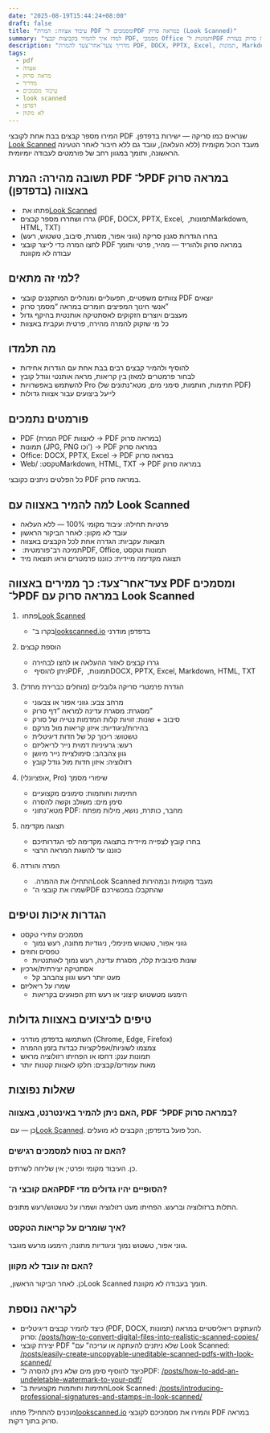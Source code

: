 ```yaml
---
date: "2025-08-19T15:44:24+08:00"
draft: false
title: "עיבוד אצווה: המרת PDF ומסמכים ל־PDF במראה סרוק (Look Scanned)"
summary: "למדו איך להמיר בקבוצות קבצי PDF, מסמכי Office ותמונות ל־PDF במראה סרוק בעזרת Look Scanned — ישירות בדפדפן ובפרטיות מלאה."
description: "מדריך צעד־אחר־צעד להמרת PDF, ‏DOCX, ‏PPTX, ‏Excel, תמונות, Markdown, ‏HTML ו־TXT ל־PDF במראה סרוק באמצעות Look Scanned. מקומי, מהיר וממוקד פרטיות."
tags:
  - pdf
  - אצווה
  - מראה סרוק
  - מדריך
  - עיבוד מסמכים
  - look scanned
  - דפדפן
  - לא מקוון
---
```


המירו מספר קבצים בבת אחת לקובצי PDF שנראים כמו סריקה — ישירות בדפדפן. ‏[Look Scanned](https://lookscanned.io) מעבד הכול מקומית (ללא העלאה), עובד גם ללא חיבור לאחר הטעינה הראשונה, ותומך במגוון רחב של פורמטים לעבודה יומיומית.

## תשובה מהירה: המרת PDF ל־PDF במראה סרוק באצווה (בדפדפן)

- פתחו את ‏[Look Scanned](https://lookscanned.io)
- גררו ושחררו מספר קבצים (PDF, ‏DOCX, ‏PPTX, ‏Excel, תמונות, ‏Markdown, ‏HTML, ‏TXT)
- בחרו הגדרות סגנון סריקה (גווני אפור, מסגרת, סיבוב, טשטוש, רעש)
- לחצו המרה כדי לייצר קובצי PDF במראה סרוק ולהוריד — מהיר, פרטי ותומך עבודה לא מקוונת

## למי זה מתאים?

- צוותים משפטיים, תפעוליים ומנהליים המתקננים קובצי PDF יוצאים
- אנשי חינוך המפיצים חומרים במראה “מסמך סרוק”
- מעצבים ויוצרים הזקוקים לאסתטיקה אותנטית בהיקף גדול
- כל מי שזקוק להמרה מהירה, פרטית ועקבית באצוות

## מה תלמדו

- להוסיף ולהמיר קבצים רבים בבת אחת עם הגדרות אחידות
- לבחור פרמטרים למאזן בין קריאות, מראה אותנטי וגודל קובץ
- להשתמש באפשרויות Pro (חתימות, חותמות, סימני מים, מטא־נתונים של PDF)
- לייעל ביצועים עבור אצוות גדולות

## פורמטים נתמכים

- ‏PDF (המרת PDF לאצוות → PDF במראה סרוק)
- תמונות (JPG, ‏PNG וכו') → ‏PDF במראה סרוק
- ‏Office: ‏DOCX, ‏PPTX, ‏Excel → ‏PDF במראה סרוק
- ‏Web/טקסט: ‏Markdown, ‏HTML, ‏TXT → ‏PDF במראה סרוק

כל הפלטים ניתנים כקובצי PDF במראה סרוק.

## למה להמיר באצווה עם Look Scanned

- פרטיות תחילה: עיבוד מקומי 100% — ללא העלאה
- עובד לא מקוון: לאחר הביקור הראשון
- תוצאות עקביות: הגדרה אחת לכל הקבצים באצווה
- תמיכה רב־פורמטית: ‏PDF, ‏Office, תמונות וטקסט
- תצוגה מקדימה מיידית: כווננו פרמטרים וראו תוצאה מיד

## צעד־אחר־צעד: כך ממירים באצווה PDF ומסמכים ל־PDF במראה סרוק עם Look Scanned

1. פתחו ‏[Look Scanned](https://lookscanned.io)
   - בקרו ב־[lookscanned.io](https://lookscanned.io) בדפדפן מודרני

2. הוספת קבצים
   - גררו קבצים לאזור ההעלאה או לחצו לבחירה
   - ניתן להוסיף ‏PDF, תמונות, ‏DOCX, ‏PPTX, ‏Excel, ‏Markdown, ‏HTML, ‏TXT

3. הגדרת פרמטרי סריקה גלובליים (מוחלים כברירת מחדל)
   - מרחב צבע: גווני אפור או צבעוני
   - מסגרת: מסגרת עדינה למראה “דף סרוק”
   - סיבוב + שונות: זוויות קלות המדמות נטייה של סורק
   - בהירות/ניגודיות: איזון קריאות מול מרקם
   - טשטוש: ריכוך קל של חדות דיגיטלית
   - רעש: גרעיניות דמוית נייר לריאליזם
   - גוון צהבהב: סימולציית נייר מיושן
   - רזולוציה: איזון חדות מול גודל קובץ

4. (אופציונלי, Pro) שיפורי מסמך
   - חתימות וחותמות: סימונים מקצועיים
   - סימן מים: משולב וקשה להסרה
   - מטא־נתוני PDF: מחבר, כותרת, נושא, מילות מפתח

5. תצוגה מקדימה
   - בחרו קובץ לצפייה מיידית בתצוגה מקדימה לפי הגדרותיכם
   - כווננו עד להשגת המראה הרצוי

6. המרה והורדה
   - התחילו את ההמרה. ‏Look Scanned מעבד מקומית ובמהירות
   - שמרו את קובצי ה־PDF שהתקבלו במכשירכם

## הגדרות איכות וטיפים

- מסמכים עתירי טקסט
  - גווני אפור, טשטוש מינימלי, ניגודיות מתונה, רעש נמוך
- טפסים וחוזים
  - שונות סיבובית קלה, מסגרת עדינה, רעש נמוך לאותנטיות
- אסתטיקה יצירתית/ארכיון
  - מעט יותר רעש וגוון צהבהב קל
- שמרו על ריאליזם
  - הימנעו מטשטוש קיצוני או רעש חזק הפוגעים בקריאות

## טיפים לביצועים באצוות גדולות

- השתמשו בדפדפן מודרני (Chrome, ‏Edge, ‏Firefox)
- צמצמו לשוניות/אפליקציות כבדות בזמן ההמרה
- תמונות ענק: דחסו או הפחיתו רזולוציה מראש
- מאות עמודים/קבצים: חלקו לאצוות קטנות יותר

## שאלות נפוצות

### האם ניתן להמיר באינטרנט, באצווה, PDF ל־PDF במראה סרוק?
כן — עם ‏[Look Scanned](https://lookscanned.io). הכל פועל בדפדפן; הקבצים לא מועלים.

### האם זה בטוח למסמכים רגישים?
כן. העיבוד מקומי ופרטי; אין שליחה לשרתים.

### האם קובצי ה־PDF הסופיים יהיו גדולים מדי?
התלות ברזולוציה וברעש. הפחיתו מעט רזולוציה ושמרו על טשטוש/רעש מתונים.

### איך שומרים על קריאות הטקסט?
גווני אפור, טשטוש נמוך וניגודיות מתונה; הימנעו מרעש מוגבר.

### האם זה עובד לא מקוון?
כן. לאחר הביקור הראשון, ‏Look Scanned תומך בעבודה לא מקוונת.

## לקריאה נוספת

- כיצד להמיר קבצים דיגיטליים (PDF, ‏DOCX, תמונות) להעתקים ריאליסטיים במראה סרוק: [/posts/how-to-convert-digital-files-into-realistic-scanned-copies/](../how-to-convert-digital-files-into-realistic-scanned-copies/)
- יצירת קובצי PDF "שלא ניתנים להעתקה או עריכה" עם Look Scanned: [/posts/easily-create-uncopyable-uneditable-scanned-pdfs-with-look-scanned/](../easily-create-uncopyable-uneditable-scanned-pdfs-with-look-scanned/)
- כיצד להוסיף סימן מים שלא ניתן להסרה ל־PDF: [/posts/how-to-add-an-undeletable-watermark-to-your-pdf/](../how-to-add-an-undeletable-watermark-to-your-pdf/)
- חתימות וחותמות מקצועיות ב־Look Scanned: [/posts/introducing-professional-signatures-and-stamps-in-look-scanned/](../introducing-professional-signatures-and-stamps-in-look-scanned/)

מוכנים להתחיל? פתחו ‏[lookscanned.io](https://lookscanned.io) והמירו את מסמכיכם לקובצי PDF במראה סרוק בתוך דקות. 